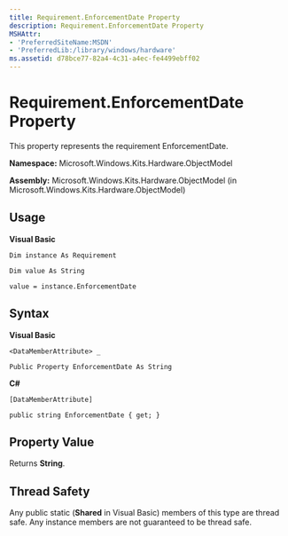 ```yaml
---
title: Requirement.EnforcementDate Property
description: Requirement.EnforcementDate Property
MSHAttr:
- 'PreferredSiteName:MSDN'
- 'PreferredLib:/library/windows/hardware'
ms.assetid: d78bce77-82a4-4c31-a4ec-fe4499ebff02
---
```


# Requirement.EnforcementDate Property


This property represents the requirement EnforcementDate.

**Namespace:** Microsoft.Windows.Kits.Hardware.ObjectModel

**Assembly:** Microsoft.Windows.Kits.Hardware.ObjectModel (in Microsoft.Windows.Kits.Hardware.ObjectModel)

## <span id="Usage"></span><span id="usage"></span><span id="USAGE"></span>Usage


**Visual Basic**

`Dim instance As Requirement`

`Dim value As String`

`value = instance.EnforcementDate`

## <span id="Syntax"></span><span id="syntax"></span><span id="SYNTAX"></span>Syntax


**Visual Basic**

`<DataMemberAttribute> _`

`Public Property EnforcementDate As String`

**C#**

`[DataMemberAttribute]`

`public string EnforcementDate { get; }`

## <span id="Property_Value"></span><span id="property_value"></span><span id="PROPERTY_VALUE"></span>Property Value


Returns **String**.

## <span id="Thread_Safety"></span><span id="thread_safety"></span><span id="THREAD_SAFETY"></span>Thread Safety


Any public static (**Shared** in Visual Basic) members of this type are thread safe. Any instance members are not guaranteed to be thread safe.

 

 






